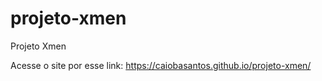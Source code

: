 # projeto-xmen
Projeto Xmen

Acesse o site por esse link: https://caiobasantos.github.io/projeto-xmen/
